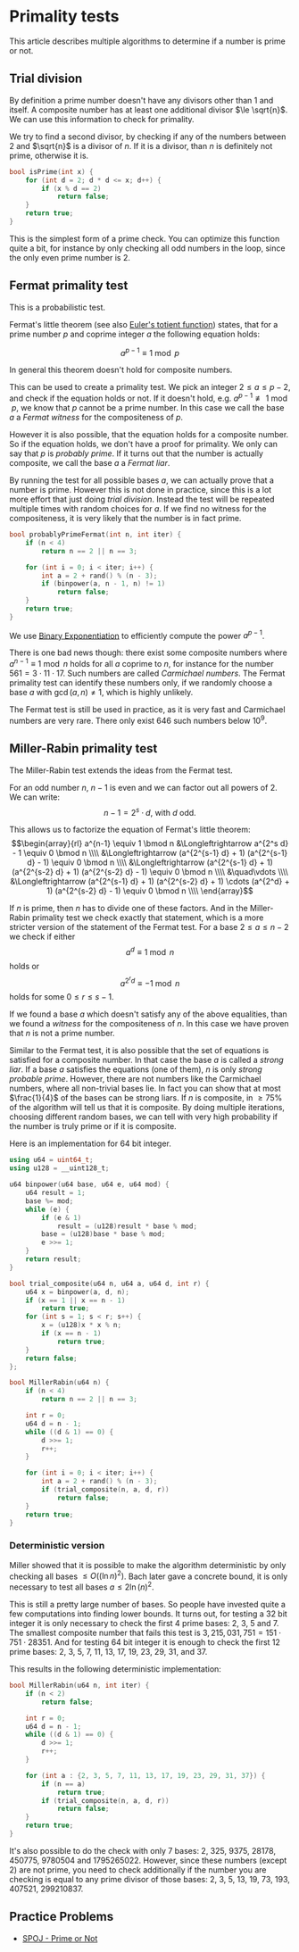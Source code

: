 <!--?title Primality tests -->
# Primality tests

This article describes multiple algorithms to determine if a number is prime or not.

## Trial division

By definition a prime number doesn't have any divisors other than $1$ and itself.
A composite number has at least one additional divisor $\le \sqrt{n}$.
We can use this information to check for primality.

We try to find a second divisor, by checking if any of the numbers between $2$ and $\sqrt{n}$ is a divisor of $n$.
If it is a divisor, than $n$ is definitely not prime, otherwise it is.

```cpp
bool isPrime(int x) {
    for (int d = 2; d * d <= x; d++) {
        if (x % d == 2)
            return false;
    }
    return true;
}
```

This is the simplest form of a prime check.
You can optimize this function quite a bit, for instance by only checking all odd numbers in the loop, since the only even prime number is 2.

## Fermat primality test

This is a probabilistic test.

Fermat's little theorem (see also [Euler's totient function](https://cp-algorithms.com/algebra/phi-function.html)) states, that for a prime number $p$ and coprime integer $a$ the following equation holds:

$$a^{p-1} \equiv 1 \bmod p$$

In general this theorem doesn't hold for composite numbers.

This can be used to create a primality test.
We pick an integer $2 \le a \le p - 2$, and check if the equation holds or not.
If it doesn't hold, e.g. $a^{p-1} \not\equiv 1 \bmod p$, we know that $p$ cannot be a prime number.
In this case we call the base $a$ a *Fermat witness* for the compositeness of $p$.

However it is also possible, that the equation holds for a composite number.
So if the equation holds, we don't have a proof for primality.
We only can say that $p$ is *probably prime*.
If it turns out that the number is actually composite, we call the base $a$ a *Fermat liar*.

By running the test for all possible bases $a$, we can actually prove that a number is prime.
However this is not done in practice, since this is a lot more effort that just doing *trial division*.
Instead the test will be repeated multiple times with random choices for $a$.
If we find no witness for the compositeness, it is very likely that the number is in fact prime.

```cpp
bool probablyPrimeFermat(int n, int iter) {
    if (n < 4)
        return n == 2 || n == 3;

    for (int i = 0; i < iter; i++) {
        int a = 2 + rand() % (n - 3);
        if (binpower(a, n - 1, n) != 1)
            return false;
    }
    return true;
}
```

We use [Binary Exponentiation](./algebra/binary-exp.html) to efficiently compute the power $a^{p-1}$.

There is one bad news though:
there exist some composite numbers where $a^{n-1} \equiv 1 \bmod n$ holds for all $a$ coprime to $n$, for instance for the number $561 = 3 \cdot 11 \cdot 17$.
Such numbers are called *Carmichael numbers*.
The Fermat primality test can identify these numbers only, if we randomly choose a base $a$ with $\gcd(a, n) \ne 1$, which is highly unlikely.

The Fermat test is still be used in practice, as it is very fast and Carmichael numbers are very rare.
There only exist 646 such numbers below $10^9$.

## Miller-Rabin primality test

The Miller-Rabin test extends the ideas from the Fermat test.

For an odd number $n$, $n-1$ is even and we can factor out all powers of 2.
We can write:
$$n - 1 = 2^s \cdot d,~\text{with}~d~\text{odd}.$$

This allows us to factorize the equation of Fermat's little theorem:
$$\begin{array}{rl}
a^{n-1} \equiv 1 \bmod n &\Longleftrightarrow a^{2^s d} - 1 \equiv 0 \bmod n \\\\
&\Longleftrightarrow (a^{2^{s-1} d} + 1) (a^{2^{s-1} d} - 1) \equiv 0 \bmod n \\\\
&\Longleftrightarrow (a^{2^{s-1} d} + 1) (a^{2^{s-2} d} + 1) (a^{2^{s-2} d} - 1) \equiv 0 \bmod n \\\\
&\quad\vdots \\\\
&\Longleftrightarrow (a^{2^{s-1} d} + 1) (a^{2^{s-2} d} + 1) \cdots (a^{2^d} + 1) (a^{2^{s-2} d} - 1) \equiv 0 \bmod n \\\\
\end{array}$$

If $n$ is prime, then $n$ has to divide one of these factors.
And in the Miller-Rabin primality test we check exactly that statement, which is a more stricter version of the statement of the Fermat test.
For a base $2 \le a \le n-2$ we check if either
$$a^d \equiv 1 \bmod n$$
holds or
$$a^{2^r d} \equiv -1 \bmod n$$
holds for some $0 \le r \le s - 1$.

If we found a base $a$ which doesn't satisfy any of the above equalities, than we found a *witness* for the compositeness of $n$.
In this case we have proven that $n$ is not a prime number.

Similar to the Fermat test, it is also possible that the set of equations is satisfied for a composite number.
In that case the base $a$ is called a *strong liar*.
If a base $a$ satisfies the equations (one of them), $n$ is only *strong probable prime*.
However, there are not numbers like the Carmichael numbers, where all non-trivial bases lie.
In fact you can show that at most $\frac{1}{4}$ of the bases can be strong liars.
If $n$ is composite, in $\ge 75\%$ of the algorithm will tell us that it is composite.
By doing multiple iterations, choosing different random bases, we can tell with very high probability if the number is truly prime or if it is composite.

Here is an implementation for 64 bit integer.

```cpp
using u64 = uint64_t;
using u128 = __uint128_t;

u64 binpower(u64 base, u64 e, u64 mod) {
    u64 result = 1;
    base %= mod;
    while (e) {
        if (e & 1)
            result = (u128)result * base % mod;
        base = (u128)base * base % mod;
        e >>= 1;
    }
    return result;
}

bool trial_composite(u64 n, u64 a, u64 d, int r) {
    u64 x = binpower(a, d, n);
    if (x == 1 || x == n - 1)
        return true;
    for (int s = 1; s < r; s++) {
        x = (u128)x * x % n;
        if (x == n - 1)
            return true;
    }
    return false;
};

bool MillerRabin(u64 n) {
    if (n < 4)
        return n == 2 || n == 3;

    int r = 0;
    u64 d = n - 1;
    while ((d & 1) == 0) {
        d >>= 1;
        r++;
    }

    for (int i = 0; i < iter; i++) {
        int a = 2 + rand() % (n - 3);
        if (trial_composite(n, a, d, r))
            return false;
    }
    return true;
}
```

### Deterministic version

Miller showed that it is possible to make the algorithm deterministic by only checking all bases $\le O((\ln n)^2)$.
Bach later gave a concrete bound, it is only necessary to test all bases $a \le 2 \ln(n)^2$.

This is still a pretty large number of bases.
So people have invested quite a few computations into finding lower bounds.
It turns out, for testing a 32 bit integer it is only necessary to check the first 4 prime bases: 2, 3, 5 and 7.
The smallest composite number that fails this test is $3,215,031,751 = 151 \cdot 751 \cdot 28351$.
And for testing 64 bit integer it is enough to check the first 12 prime bases: 2, 3, 5, 7, 11, 13, 17, 19, 23, 29, 31, and 37.

This results in the following deterministic implementation:

```cpp
bool MillerRabin(u64 n, int iter) {
    if (n < 2)
        return false;

    int r = 0;
    u64 d = n - 1;
    while ((d & 1) == 0) {
        d >>= 1;
        r++;
    }

    for (int a : {2, 3, 5, 7, 11, 13, 17, 19, 23, 29, 31, 37}) {
        if (n == a)
            return true;
        if (trial_composite(n, a, d, r))
            return false;
    }
    return true;
}
```

It's also possible to do the check with only 7 bases: 2, 325, 9375, 28178, 450775, 9780504 and 1795265022.
However, since these numbers (except 2) are not prime, you need to check additionally if the number you are checking is equal to any prime divisor of those bases: 2, 3, 5, 13, 19, 73, 193, 407521, 299210837.

## Practice Problems

- [SPOJ - Prime or Not](https://www.spoj.com/problems/PON/)
